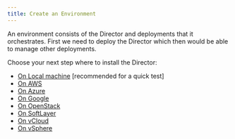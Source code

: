 ```yaml
---
title: Create an Environment
---
```


An environment consists of the Director and deployments that it orchestrates. First we need to deploy the Director which then would be able to manage other deployments.

Choose your next step where to install the Director:

- [On Local machine](bosh-lite.html) [recommended for a quick test]
- [On AWS](init-aws.html)
- [On Azure](init-azure.html)
- [On Google](init-google.html)
- [On OpenStack](init-openstack.html)
- [On SoftLayer](init-softlayer.html)
- [On vCloud](init-vcloud.html)
- [On vSphere](init-vsphere.html)
